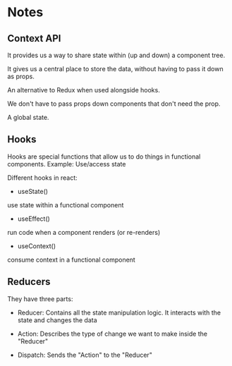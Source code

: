 # Notes

## Context API

It provides us a way to share state within (up and down) a component tree.

It gives us a central place to store the data, without having to pass it down as props.

An alternative to Redux when used alongside hooks.

We don't have to pass props down components that don't need the prop.

A global state.

## Hooks

Hooks are special functions that allow us to do things in functional components. Example: Use/access state

Different hooks in react:

- useState()

use state within a functional component

- useEffect()

run code when a component renders (or re-renders)

- useContext()

consume context in a functional component

## Reducers

They have three parts: 

- Reducer: Contains all the state manipulation logic. It interacts with the state and changes the data

- Action: Describes the type of change we want to make inside the "Reducer"

- Dispatch: Sends the "Action" to the "Reducer"